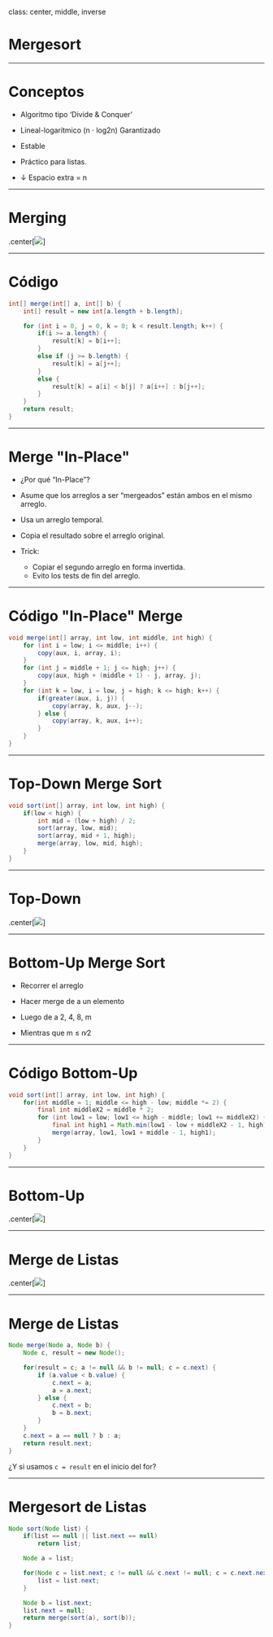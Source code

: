 class: center, middle, inverse

# Mergesort

---

# Conceptos

* Algoritmo tipo ‘Divide & Conquer’

* Lineal-logarítmico (n ⋅ log2n) Garantizado

* Estable

* Práctico para listas.

* ↓ Espacio extra = n

---

# Merging

.center[![]({{site.baseurl}}/presentation/mergesort/merging.png)]

---

# Código

```java
int[] merge(int[] a, int[] b) {
	int[] result = new int[a.length + b.length];

	for (int i = 0, j = 0, k = 0; k < result.length; k++) {
		if(i >= a.length) {
			result[k] = b[i++];
		}
		else if (j >= b.length) {
			result[k] = a[j++];
		}
		else {
			result[k] = a[i] < b[j] ? a[i++] : b[j++];
		}
	}
	return result;
}
```

---

# Merge "In-Place"

* ¿Por qué “In-Place”?

* Asume que los arreglos a ser “mergeados” están ambos en el mismo arreglo.

* Usa un arreglo temporal.

* Copia el resultado sobre el arreglo original.

* Trick:
  * Copiar el segundo arreglo en forma invertida.
  * Evito los tests de fin del arreglo.

---

# Código "In-Place" Merge

```java
void merge(int[] array, int low, int middle, int high) {
	for (int i = low; i <= middle; i++) {
		copy(aux, i, array, i);
	}
	for (int j = middle + 1; j <= high; j++) {
		copy(aux, high + (middle + 1) - j, array, j);
	}
	for (int k = low, i = low, j = high; k <= high; k++) {
		if(greater(aux, i, j)) {
			copy(array, k, aux, j--);
		} else {
			copy(array, k, aux, i++);
		}
	}
}
```

---

# Top-Down Merge Sort

```java
void sort(int[] array, int low, int high) {
	if(low < high) {
		int mid = (low + high) / 2;
		sort(array, low, mid);
		sort(array, mid + 1, high);
		merge(array, low, mid, high);
	}
}
```

---

# Top-Down

.center[![]({{site.baseurl}}/presentation/mergesort/topdown.gif)]

---

# Bottom-Up Merge Sort

* Recorrer el arreglo

* Hacer merge de a un elemento

* Luego de a 2, 4, 8, m

* Mientras que m ≤ n∕2

---

# Código Bottom-Up

```java
void sort(int[] array, int low, int high) {
	for(int middle = 1; middle <= high - low; middle *= 2) {
		final int middleX2 = middle * 2;
		for (int low1 = low; low1 <= high - middle; low1 += middleX2) {
			final int high1 = Math.min(low1 - low + middleX2 - 1, high);
			merge(array, low1, low1 + middle - 1, high1);
		}
	}
}
```

---

# Bottom-Up

.center[![]({{site.baseurl}}/presentation/mergesort/bottomup.gif)]

---

# Merge de Listas

.center[![]({{site.baseurl}}/presentation/mergesort/mergelistas.gif)]

---

# Merge de Listas

```java
Node merge(Node a, Node b) {
	Node c, result = new Node();

	for(result = c; a != null && b != null; c = c.next) {
		if (a.value < b.value) {
			c.next = a;
			a = a.next;
		} else {
			c.next = b;
			b = b.next;
		}
	}
	c.next = a == null ? b : a;
	return result.next;
}
```

¿Y si usamos `c = result` en el inicio del for?

---

# Mergesort de Listas

```java
Node sort(Node list) {
	if(list == null || list.next == null)
		return list;

	Node a = list;

	for(Node c = list.next; c != null && c.next != null; c = c.next.next) {
		list = list.next;
	}

	Node b = list.next;
	list.next = null;
	return merge(sort(a), sort(b));
}
```
